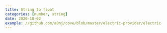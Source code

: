 ```yaml
---
title: String to float
categories: [number, string]
date: 2020-10-02
example: //github.com/a8nj/cove/blob/master/electric-provider/electric-provider.php
---
```

